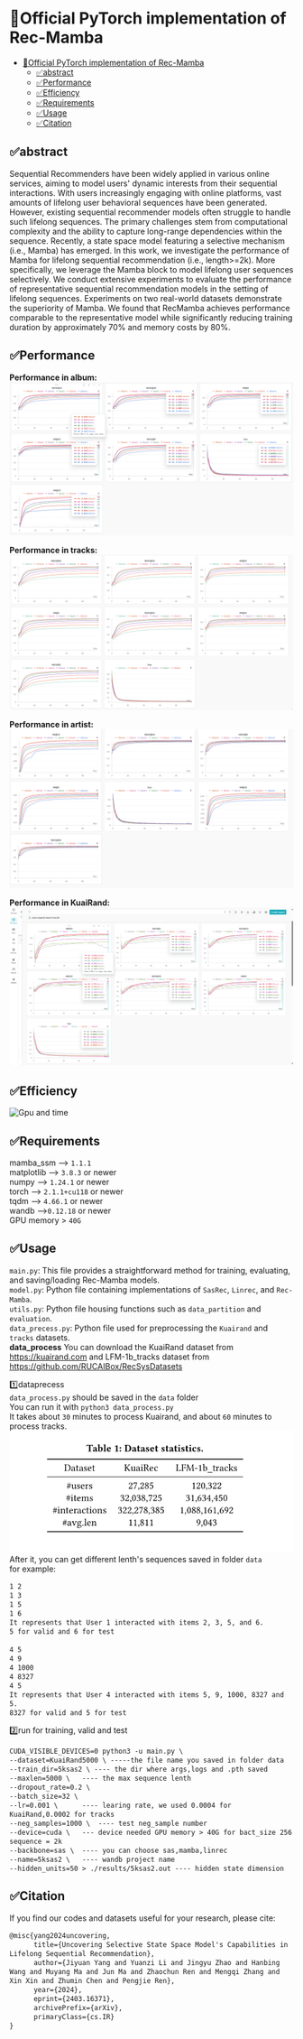 # 🚀Official PyTorch implementation of Rec-Mamba



- [🚀Official PyTorch implementation of Rec-Mamba](#official-pytorch-implementation-of-rec-mamba)
  - [✅abstract](#abstract)
  - [✅Performance](#performance)
  - [✅Efficiency](#efficiency)
  - [✅Requirements](#requirements)
  - [✅Usage](#usage)
  - [✅Citation](#citation)

## ✅abstract
Sequential Recommenders have been widely applied in various online services, aiming to model users' dynamic interests from their sequential interactions. With users increasingly engaging with online platforms, vast amounts of lifelong user behavioral sequences have been generated. However, existing sequential recommender models often struggle to handle such lifelong sequences. The primary challenges stem from computational complexity and the ability to capture long-range dependencies within the sequence. Recently, a state space model featuring a selective mechanism (i.e., Mamba) has emerged. In this work, we investigate the performance of Mamba for lifelong sequential recommendation (i.e., length>=2k). More specifically, we leverage the Mamba block to model lifelong user sequences selectively. We conduct extensive experiments to evaluate the performance of representative sequential recommendation models in the setting of lifelong sequences. Experiments on two real-world datasets demonstrate the superiority of Mamba. We found that RecMamba achieves performance comparable to the representative model while significantly reducing training duration by approximately 70% and memory costs by 80%.

## ✅Performance
**Performance in album:**  
![album](/element/album.png "album") 


**Performance in tracks:**  
![tracks](/element/tracks.png "tracks")


**Performance in artist:**  
![artist](/element/artist.png "artist") 


**Performance in KuaiRand:**  
![KuaiRand](/element/KuaiRand.png "KuaiRand") 



## ✅Efficiency
![Gpu and time](/element/effiency.png "Eff") 

## ✅Requirements

mamba_ssm   --> `1.1.1`  
matplotlib  --> `3.8.3` or newer  
numpy       --> `1.24.1` or newer  
torch       --> `2.1.1+cu118` or newer   
tqdm        --> `4.66.1` or newer  
wandb -->`0.12.18`  or newer  
GPU memory > `40G`

## ✅Usage

   `main.py`: This file provides a straightforward method for training, evaluating, and saving/loading Rec-Mamba models.  
   `model.py`: Python file containing implementations of `SasRec`, `Linrec`, and `Rec-Mamba`.  
   `utils.py`: Python file housing functions such as `data_partition` and `evaluation`.  
   `data_precess.py`: Python file used for preprocessing the `Kuairand` and `tracks` datasets.  
**data_process**
You can download the KuaiRand dataset from https://kuairand.com and LFM-1b_tracks dataset from https://github.com/RUCAIBox/RecSysDatasets    

1️⃣dataprecess  
`data_process.py` should be saved in the `data` folder   
You can run it with `python3 data_process.py`  
It takes about `30` minutes to process Kuairand, and about `60` minutes to process tracks.
![datasets](/element/dataset.png "Magic Gardens")   
After it, you can get different lenth's sequences saved in folder `data`   
for example:
```
1 2
1 3
1 5
1 6
It represents that User 1 interacted with items 2, 3, 5, and 6.
5 for valid and 6 for test

4 5
4 9
4 1000
4 8327
4 5
It represents that User 4 interacted with items 5, 9, 1000, 8327 and 5.
8327 for valid and 5 for test
```
2️⃣run for training, valid and test
  ```
  CUDA_VISIBLE_DEVICES=0 python3 -u main.py \ 
--dataset=KuaiRand5000 \ -----the file name you saved in folder data
--train_dir=5ksas2 \ ---- the dir where args,logs and .pth saved
--maxlen=5000 \   ---- the max sequence lenth
--dropout_rate=0.2 \  
--batch_size=32 \  
--lr=0.001 \      ---- learing rate, we used 0.0004 for KuaiRand,0.0002 for tracks
--neg_samples=1000 \  ---- test neg_sample number
--device=cuda \   --- device needed GPU memory > 40G for bact_size 256 sequence = 2k
--backbone=sas \  ---- you can choose sas,mamba,linrec
--name=5ksas2 \   ---- wandb project name
--hidden_units=50 > ./results/5ksas2.out ---- hidden state dimension
```


## ✅Citation
If you find our codes and datasets useful for your research, please cite:
```
@misc{yang2024uncovering,
      title={Uncovering Selective State Space Model's Capabilities in Lifelong Sequential Recommendation}, 
      author={Jiyuan Yang and Yuanzi Li and Jingyu Zhao and Hanbing Wang and Muyang Ma and Jun Ma and Zhaochun Ren and Mengqi Zhang and Xin Xin and Zhumin Chen and Pengjie Ren},
      year={2024},
      eprint={2403.16371},
      archivePrefix={arXiv},
      primaryClass={cs.IR}
}
```













